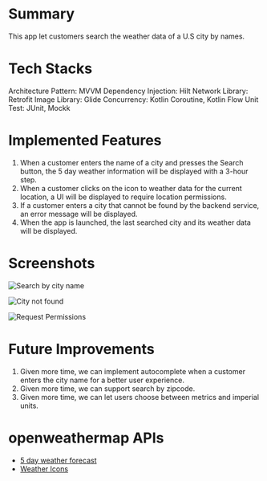 
# Summary
This app let customers search the weather data of a U.S city by names.

# Tech Stacks
Architecture Pattern: MVVM
Dependency Injection: Hilt
Network Library: Retrofit
Image Library: Glide
Concurrency: Kotlin Coroutine, Kotlin Flow
Unit Test: JUnit, Mockk

# Implemented Features
1. When a customer enters the name of a city and presses the Search button, the 5 day weather information will be displayed with a 3-hour step.
2. When a customer clicks on the icon to weather data for the current location, a UI will be displayed to require location permissions.
3. If a customer enters a city that cannot be found by the backend service, an error message will be displayed. 
4. When the app is launched, the last searched city and its weather data will be displayed.

# Screenshots
![Search by city name](./screenshots/search-by-city-name.png)

![City not found](./screenshots/city-not-found.png)

![Request Permissions](./screenshots/request-permissions.png)

# Future Improvements
1. Given more time, we can implement autocomplete when a customer enters the city name for a better user experience.
2. Given more time, we can support search by zipcode.
3. Given more time, we can let users choose between metrics and imperial units.

# openweathermap APIs
- [5 day weather forecast](https://openweathermap.org/forecast5#builtin)
- [Weather Icons](https://openweathermap.org/weather-conditions#How-to-get-icon-URL)